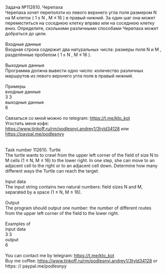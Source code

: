 Задача №112610. Черепаха<br />Черепаха хочет переползти из левого верхнего угла поля размером N на M клеток ( 1 ≤ N , M ≤ 16 ) в правый нижний. За один шаг она может переместиться на соседнюю клетку вправо или на соседнюю клетку вниз. Определите, сколькими различными способами Черепаха может добраться до цели.<br /><br />Входные данные<br />Входная строка содержит два натуральных числа: размеры поля N и M , разделённые пробелом ( 1 ≤ N , M ≤ 16 ).<br /><br />Выходные данные<br />Программа должна вывести одно число: количество различных маршрутов из левого верхнего угла поля в правый нижний.<br /><br />Примеры<br />входные данные<br />3 3<br />выходные данные<br />6<br /><br />Связаться со мной можно по telegram: https://t.me/kto_kot<br />Угостить меня кофе: https://www.tinkoff.ru/rm/podlesnyi.andrey1/3tyld34128 или https://paypal.me/podlesnyy<br /><br /><br />Task number 112610. Turtle<br />The turtle wants to crawl from the upper left corner of the field of size N to M cells (1 ≤ N, M ≤ 16) to the lower right. In one step, she can move to an adjacent cell to the right or to an adjacent cell down. Determine how many different ways the Turtle can reach the target.<br /><br />Input data<br />The input string contains two natural numbers: field sizes N and M, separated by a space (1 ≤ N, M ≤ 16).<br /><br />Output<br />The program should output one number: the number of different routes from the upper left corner of the field to the lower right.<br /><br />Examples of<br />input data<br />3 3<br />output<br />6<br /><br /> You can contact me by telegram: https://t.me/kto_kot <br /> Buy me coffee: https://www.tinkoff.ru/rm/podlesnyi.andrey1/3tyld34128 or https: // paypal.me/podlesnyy <br />
